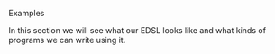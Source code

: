 Examples

In this section we will see what our EDSL looks like and what kinds of programs
we can write using it.
